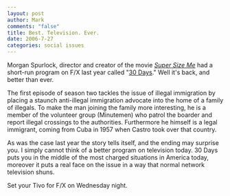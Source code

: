 ```yaml
--- 
layout: post
author: Mark
comments: "false"
title: Best. Television. Ever.
date: 2006-7-27
categories: social issues
---
```

Morgan Spurlock, director and creator of the movie <i><a href="http://imdb.com/title/tt0390521/" title="Super Size Me">Super Size Me</a></i> had a short-run program on F/X last year called "<a href="http://imdb.com/title/tt0437696/" title="30 Days">30 Days</a>." Well it's back, and better than ever.

The first episode of season two tackles the issue of illegal immigration by placing a staunch anti-illegal immigration advocate into the home of a family of illegals. To make the man joining the family more interesting, he is a member of the volunteer group (Minutemen) who patrol the boarder and report illegal crossings to the authorities. Furthermore he himself is a legal immigrant, coming from Cuba in 1957 when Castro took over that country.

As was the case last year the story tells itself, and the ending may surprise you. I simply cannot think of a better program on television today. 30 Days puts you in the middle of the most charged situations in America today, moreover it puts a real face on the issue in a way that normal network television shuns.

Set your Tivo for F/X on Wednesday night.
